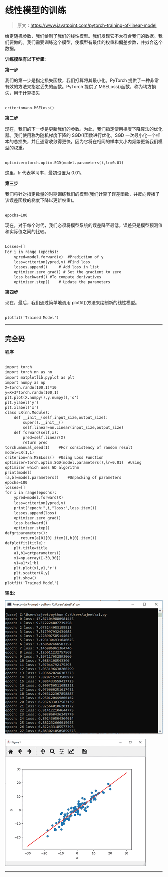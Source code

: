# 线性模型的训练

> 原文：<https://www.javatpoint.com/pytorch-training-of-linear-model>

给定随机参数，我们绘制了我们的线性模型。我们发现它不太符合我们的数据。我们要做的。我们需要训练这个模型，使模型有最佳的权重和偏差参数，并拟合这个数据。

**训练模型有以下步骤:**

**第一步**

我们的第一步是指定损失函数，我们打算将其最小化。PyTorch 提供了一种非常有效的方法来指定丢失的函数。PyTorch 提供了 MSELoss()函数，称为均方损失，用于计算损失

```

criterion=nn.MSELoss()

```

**第二步**

现在，我们的下一步是更新我们的参数。为此，我们指定使用梯度下降算法的优化器。我们使用称为随机梯度下降的 SGD()函数进行优化。SGD 一次最小化一个样本的总损失，并且通常收敛得更快，因为它将在相同的样本大小内频繁更新我们模型的权重。

```

optimizer=torch.optim.SGD(model.parameters(),lr=0.01) 

```

这里，lr 代表学习率，最初设置为 0.01。

**第三步**

我们将针对指定数量的时期训练我们的模型(我们计算了误差函数，并反向传播了该误差函数的梯度下降以更新权重)。

```

epochs=100

```

现在，对于每个时代，我们必须将模型系统的误差降至最低。误差只是模型预测值和实际值之间的比较。

```

Losses=[]
For i in range (epochs):
	ypred=model.forward(x)	#Prediction of y
	loss=criterion(ypred,y)	#Find loss
	losses.append()		# Add loss in list 
	optimizer.zero_grad() # Set the gradient to zero
	loss.backward()	#To compute derivatives 
	optimizer.step()	# Update the parameters 

```

**第四步**

现在，最后，我们通过简单地调用 plotfit()方法来绘制新的线性模型。

```

plotfit('Trained Model')

```

* * *

## 完全码

**程序**

```

import torch
import torch.nn as nn
import matplotlib.pyplot as plt
import numpy as np
X=torch.randn(100,1)*10
y=X+3*torch.randn(100,1)
plt.plot(X.numpy(),y.numpy(),'o')
plt.ylabel('y')
plt.xlabel('x')
class LR(nn.Module):
	def __init__(self,input_size,output_size):
		super().__init__()
		self.linear=nn.Linear(input_size,output_size)
	def forward(self,x):
		pred=self.linear(X)
		return pred	
torch.manual_seed(1)	#For consistency of random result 
model=LR(1,1)
criterion=nn.MSELoss()	#Using Loss Function
optimizer=torch.optim.SGD(model.parameters(),lr=0.01)  #Using optimizer which uses GD algorithm
print(model)
[a,b]=model.parameters()	#Unpacking of parameters
epochs=100
losses=[]
for i in range(epochs):
	ypred=model.forward(X)
	loss=criterion(ypred,y)
	print("epoch:",i,"loss:",loss.item())
	losses.append(loss)
	optimizer.zero_grad()
	loss.backward()
	optimizer.step()
defgrtparameters():
       return(a[0][0].item(),b[0].item())
defplotfit(title):
	plt.title=title
	a1,b1=grtparameters()
	x1=np.array([-30,30])
	y1=a1*x1+b1
	plt.plot(x1,y1,'r')
	plt.scatter(X,y)
	plt.show()
plotfit('Trained Model')

```

**输出:**

![Training of Linear Model](img/d5b8ab0da270a4d598168fbd7ce901c3.png)

![Training of Linear Model](img/46ff39ee4e7c364135cbe089b4ccefd6.png)

* * *